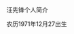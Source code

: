 <!DOCTYPE html PUBLIC "-//W3C//DTD XHTML 1.0 Transitional//EN" "http://www.w3.org/TR/xhtml1/DTD/xhtml1-transitional.dtd">
<html xmlns="http://www.w3.org/1999/xhtml">
<head>
<meta http-equiv="Content-Type" content="text/html; charset=utf-8" />
<title>汪先锋个人简介 <</title>
</head>

<body>
<p>汪先锋个人简介</p>
<p> 农历1971年12月27出生 </p>
</body>
</html>

